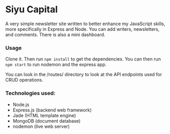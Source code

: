 # Siyu Capital
A very simple newsletter site written to better enhance my JavaScript skills, more specifically in Express and Node. You can add writers, newsletters, and comments. There is also a mini dashboard.

### Usage
Clone it. Then run `npm install` to get the dependencies. You can then run `npm start` to run nodemon and the express app.

You can look in the /routes/ directory to look at the API endpoints used for CRUD operations.

### Technologies used:
- Node.js
- Express.js (backend web framework)
- Jade (HTML template engine)
- MongoDB (document database)
- nodemon (live web server)
